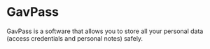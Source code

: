 # GavPass

GavPass is a software that allows you to store all your personal data (access credentials and personal notes) safely.

